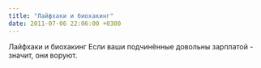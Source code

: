```yaml
---
title: "Лайфхаки и биохакинг"
date: 2011-07-06 22:06:00 +0300
---
```


Лайфхаки и биохакинг
Если ваши подчинённые довольны зарплатой - значит, они воруют.

